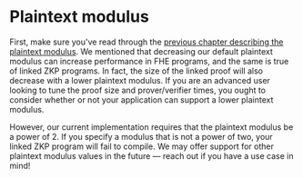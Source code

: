# Plaintext modulus

First, make sure you've read through the [previous chapter describing the
plaintext modulus](/fhe/advanced/plain_modulus/plain_modulus.md). We mentioned
that decreasing our default plaintext modulus can increase performance in FHE
programs, and the same is true of linked ZKP programs. In fact, the size of the
linked proof will also decrease with a lower plaintext modulus. If you are an
advanced user looking to tune the proof size and prover/verifier times, you
ought to consider whether or not your application can support a lower plaintext
modulus.

However, our current implementation requires that the plaintext modulus be a
power of 2. If you specify a modulus that is not a power of two, your linked ZKP
program will fail to compile. We may offer support for other plaintext modulus
values in the future &mdash; reach out if you have a use case in mind!
